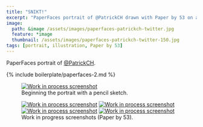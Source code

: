 ```yaml
---
title: "SNIKT!"
excerpt: "PaperFaces portrait of @PatrickCH drawn with Paper by 53 on an iPad."
image: 
  path: &image /assets/images/paperfaces-patrickch-twitter.jpg 
  feature: *image
  thumbnail: /assets/images/paperfaces-patrickch-twitter-150.jpg
tags: [portrait, illustration, Paper by 53]
---
```


PaperFaces portrait of <a href="http://twitter.com/PatrickCH">@PatrickCH</a>.

{% include boilerplate/paperfaces-2.md %}

<figure>
	<a href="{{ site.url }}/assets/images/paperfaces-patrickch-process-1-lg.jpg"><img src="{{ site.url }}/assets/images/paperfaces-patrickch-process-1-750.jpg" alt="Work in process screenshot"></a>
	<figcaption>Beginning the portrait with a pencil sketch.</figcaption>
</figure>

<figure class="half">
	<a href="{{ site.url }}/assets/images/paperfaces-patrickch-process-2-lg.jpg"><img src="{{ site.url }}/assets/images/paperfaces-patrickch-process-2-600.jpg" alt="Work in process screenshot"></a>
	<a href="{{ site.url }}/assets/images/paperfaces-patrickch-process-3-lg.jpg"><img src="{{ site.url }}/assets/images/paperfaces-patrickch-process-3-600.jpg" alt="Work in process screenshot"></a>
	<a href="{{ site.url }}/assets/images/paperfaces-patrickch-process-4-lg.jpg"><img src="{{ site.url }}/assets/images/paperfaces-patrickch-process-4-600.jpg" alt="Work in process screenshot"></a>
	<a href="{{ site.url }}/assets/images/paperfaces-patrickch-process-5-lg.jpg"><img src="{{ site.url }}/assets/images/paperfaces-patrickch-process-5-600.jpg" alt="Work in process screenshot"></a>
	<figcaption>Work in progress screenshots (Paper by 53).</figcaption>
</figure>
